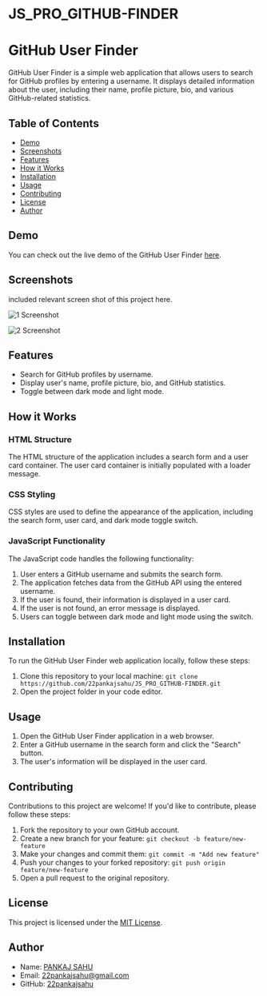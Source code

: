 # JS_PRO_GITHUB-FINDER

# GitHub User Finder

GitHub User Finder is a simple web application that allows users to search for GitHub profiles by entering a username. It displays detailed information about the user, including their name, profile picture, bio, and various GitHub-related statistics.

## Table of Contents

- [Demo](#demo)
- [Screenshots](#screenshots)
- [Features](#features)
- [How it Works](#how-it-works)
- [Installation](#installation)
- [Usage](#usage)
- [Contributing](#contributing)
- [License](#license)
- [Author](#author)

## Demo

You can check out the live demo of the GitHub User Finder [here](https://22pankajsahu.github.io/JS_PRO_GITHUB-FINDER/).

## Screenshots

included relevant screen shot of this project here.

![1 Screenshot ](https://github.com/22pankajsahu/JS_PRO_GITHUB-FINDER/assets/135128502/3d5f08bd-804d-47f3-961b-d22ebc501c3c)

![2 Screenshot ](https://github.com/22pankajsahu/JS_PRO_GITHUB-FINDER/assets/135128502/d208e59f-61d0-4744-94e4-1befa1881e0f)

## Features

- Search for GitHub profiles by username.
- Display user's name, profile picture, bio, and GitHub statistics.
- Toggle between dark mode and light mode.

## How it Works

### HTML Structure

The HTML structure of the application includes a search form and a user card container. The user card container is initially populated with a loader message.

### CSS Styling

CSS styles are used to define the appearance of the application, including the search form, user card, and dark mode toggle switch.

### JavaScript Functionality

The JavaScript code handles the following functionality:

1. User enters a GitHub username and submits the search form.
2. The application fetches data from the GitHub API using the entered username.
3. If the user is found, their information is displayed in a user card.
4. If the user is not found, an error message is displayed.
5. Users can toggle between dark mode and light mode using the switch.

## Installation

To run the GitHub User Finder web application locally, follow these steps:

1. Clone this repository to your local machine: `git clone https://github.com/22pankajsahu/JS_PRO_GITHUB-FINDER.git`
2. Open the project folder in your code editor.

## Usage

1. Open the GitHub User Finder application in a web browser.
2. Enter a GitHub username in the search form and click the "Search" button.
3. The user's information will be displayed in the user card.

## Contributing

Contributions to this project are welcome! If you'd like to contribute, please follow these steps:

1. Fork the repository to your own GitHub account.
2. Create a new branch for your feature: `git checkout -b feature/new-feature`
3. Make your changes and commit them: `git commit -m "Add new feature"`
4. Push your changes to your forked repository: `git push origin feature/new-feature`
5. Open a pull request to the original repository.

## License

This project is licensed under the [MIT License](LICENSE).

## Author

- Name: [PANKAJ SAHU](https://linkedin.com/in/22pankajsahu)
- Email: [22pankajsahu@gmail.com](mailto:22pankajsahu@gmail.com)
- GitHub: [22pankajsahu](https://github.com/22pankajsahu)
